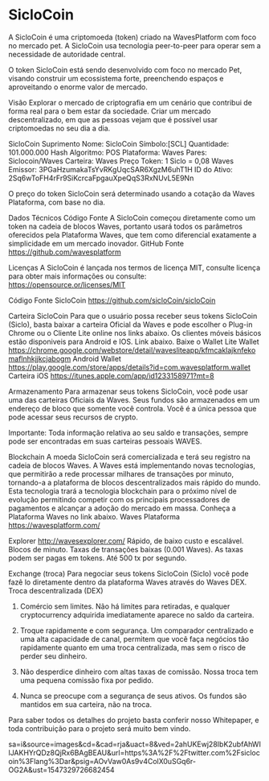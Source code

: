 # SicloCoin
A SicloCoin é uma criptomoeda (token) criado na WavesPlatform com foco no mercado pet.
A SicloCoin usa tecnologia peer-to-peer para operar sem a necessidade de autoridade central.

O token SicloCoin está sendo desenvolvido com foco no mercado Pet, visando construir um ecossistema forte, preenchendo espaços e aproveitando o enorme valor de mercado.

Visão
Explorar o mercado de criptografia em um cenário que contribui de forma real para o bem estar da sociedade.
Criar um mercado descentralizado, em que as pessoas vejam que é possível usar criptomoedas no seu dia a dia.

SicloCoin Suprimento
Nome: SicloCoin
Símbolo:[SCL]
Quantidade: 101.000.000
Hash Algoritmo: POS
Plataforma: Waves
Pares: Siclocoin/Waves 
Carteira: Waves
Preço Token: 1 Siclo = 0,08 Waves
Emissor: 3PGaHzumakaTsYvRKgUqcSAR6XgzM6uhT1H
ID do Ativo: 2Sq6wToFH4rFr9SiKcrcaFpgauXpeQqS3RxNUvL5E9Nn

O preço do token SicloCoin será determinado usando a cotação da Waves Plataforma, com base no dia.

Dados Técnicos
Código Fonte
A SicloCoin começou diretamente como um token na cadeia de blocos Waves, portanto usará todos os parâmetros oferecidos pela Plataforma Waves, que tem como diferencial exatamente a simplicidade em um mercado inovador.
GitHub Fonte 
https://github.com/wavesplatform

Licenças
A SicloCoin é lançada nos termos de licença MIT, consulte licença para obter mais informações ou consulte:
https://opensource.or/licenses/MIT

Código Fonte SicloCoin
https://github.com/sicloCoin/sicloCoin

Carteira SicloCoin
Para que o usuário possa receber seus tokens SicloCoin (Siclo), basta baixar a carteira Oficial da Waves e pode escolher o Plug-in Chrome ou o Cliente Lite online nos links abaixo.
Os clientes móveis básicos estão disponiveis para Android e IOS. Link abaixo.
Baixe o Wallet
Lite Wallet 
https://chrome.google.com/webstore/detail/wavesliteapp/kfmcaklajknfekomaflnhkjjkcjabogm
Android Wallet 
https://play.google.com/store/apps/details?id=com.wavesplatform.wallet
Carteira iOS 
https://itunes.apple.com/app/id1233158971?mt=8

Armazenamento
Para armazenar seus tokens SicloCoin, você pode usar uma das carteiras Oficiais da Waves. Seus fundos são armazenados em um endereço de bloco que somente você controla. Você é a única pessoa que pode acessar seus recursos de crypto.


Importante:
Toda informação relativa ao seu saldo e transações, sempre pode ser encontradas em suas carteiras pessoais WAVES. 

Blockchain
A moeda SicloCoin será comercializada e terá seu registro na cadeia de blocos Waves. 
A Waves está implementando novas tecnologias, que permitirão a rede processar milhares de transações por minuto, tornando-a a plataforma de blocos descentralizados mais rápido do mundo. 
Esta tecnologia trará a tecnologia blockchain para o próximo nível de evolução permitindo competir com os principais processadores de pagamentos e alcançar a adoção do mercado em massa.
Conheça a Plataforma Waves no link abaixo.
Waves Plataforma
https://wavesplatform.com/

Explorer
http://wavesexplorer.com/
Rápido, de baixo custo e escalável.
Blocos de minuto.
Taxas de transações baixas (0.001 Waves).
As taxas podem ser pagas em tokens.
Até 500 tx por segundo.

Exchange (troca)
Para negociar seus tokens SicloCoin (Siclo) você pode fazê lo diretamente dentro da plataforma Waves através do Waves DEX.
Troca descentralizada (DEX)

1. Comércio sem limites.
 Não há limites para retiradas, e qualquer cryptocurrency adquirida imediatamente aparece no saldo da carteira.



2. Troque rapidamente e com segurança. 
Um comparador centralizado e uma alta capacidade de canal,  permitem que você faça negócios tão rapidamente quanto em uma troca centralizada, mas sem o risco de perder seu dinheiro.

3. Não desperdice dinheiro com altas taxas de comissão.
 Nossa troca tem uma pequena comissão fixa por pedido.

4. Nunca se preocupe com a segurança de seus ativos.
 Os fundos são mantidos em sua carteira, não na troca.

Para saber todos os detalhes do projeto basta conferir nosso Whitepaper, e toda contribuição para o projeto será muito bem vindo.

sa=i&source=images&cd=&cad=rja&uact=8&ved=2ahUKEwj28IbK2ubfAhWIlJAKHYrQDz8QjRx6BAgBEAU&url=https%3A%2F%2Ftwitter.com%2Fsiclocoin%3Flang%3Dar&psig=AOvVaw0As9v4ColX0uSGq6r-OG2A&ust=1547329726682454
